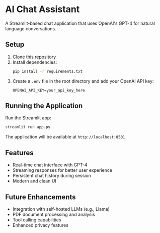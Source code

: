 # AI Chat Assistant

A Streamlit-based chat application that uses OpenAI's GPT-4 for natural language conversations.

## Setup

1. Clone this repository
2. Install dependencies:
   ```bash
   pip install -r requirements.txt
   ```
3. Create a `.env` file in the root directory and add your OpenAI API key:
   ```
   OPENAI_API_KEY=your_api_key_here
   ```

## Running the Application

Run the Streamlit app:
```bash
streamlit run app.py
```

The application will be available at `http://localhost:8501`

## Features

- Real-time chat interface with GPT-4
- Streaming responses for better user experience
- Persistent chat history during session
- Modern and clean UI

## Future Enhancements

- Integration with self-hosted LLMs (e.g., Llama)
- PDF document processing and analysis
- Tool calling capabilities
- Enhanced privacy features 